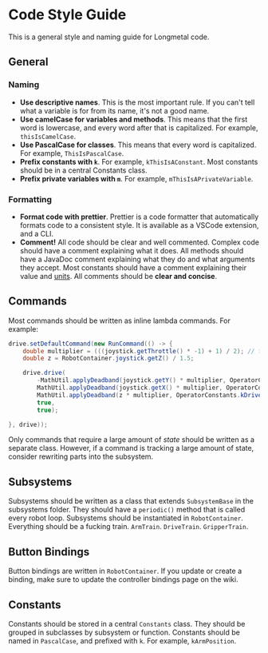 # Code Style Guide

This is a general style and naming guide for Longmetal code.

## General

### Naming

- **Use descriptive names**. This is the most important rule. If you can't tell what a variable is for from its name, it's not a good name.
- **Use camelCase for variables and methods**. This means that the first word is lowercase, and every word after that is capitalized. For example, `thisIsCamelCase`.
- **Use PascalCase for classes**. This means that every word is capitalized. For example, `ThisIsPascalCase`.
- **Prefix constants with `k`**. For example, `kThisIsAConstant`. Most constants should be in a central Constants class.
- **Prefix private variables with `m`**. For example, `mThisIsAPrivateVariable`.

### Formatting
- **Format code with prettier**. Prettier is a code formatter that automatically formats code to a consistent style. It is available as a VSCode extension, and a CLI.
- **Comment!** All code should be clear and well commented. Complex code should have a comment explaining what it does. All methods should have a JavaDoc comment explaining what they do and what arguments they accept. Most constants should have a comment explaining their value and <u>units</u>. All comments should be **clear and concise**.

## Commands
Most commands should be written as inline lambda commands. For example:
```java
drive.setDefaultCommand(new RunCommand(() -> { 
    double multiplier = (((joystick.getThrottle() * -1) + 1) / 2); // turbo mode
    double z = RobotContainer.joystick.getZ() / 1.5;

    drive.drive(
        -MathUtil.applyDeadband(joystick.getY() * multiplier, OperatorConstants.kDriveDeadband),
        MathUtil.applyDeadband(joystick.getX() * multiplier, OperatorConstants.kDriveDeadband),
        MathUtil.applyDeadband(z * multiplier, OperatorConstants.kDriveDeadband),
        true,
        true);

}, drive));
```
Only commands that require a large amount of *state* should be written as a separate class. However, if a command is tracking a large amount of state, consider rewriting parts into the subsystem.

## Subsystems
Subsystems should be written as a class that extends `SubsystemBase` in the subsystems folder. They should have a `periodic()` method that is called every robot loop. Subsystems should be instantiated in `RobotContainer`. Everything should be a fucking train. `ArmTrain`. `DriveTrain`. `GripperTrain`. 

## Button Bindings
Button bindings are written in `RobotContainer`. If you update or create a binding, make sure to update the controller bindings page on the wiki.

## Constants
Constants should be stored in a central `Constants` class. They should be grouped in subclasses by subsystem or function. Constants should be named in `PascalCase`, and prefixed with `k`. For example, `kArmPosition`.

